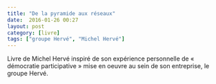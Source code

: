 ```yaml
---
title: "De la pyramide aux réseaux"
date:  2016-01-26 00:27
layout: post
category: [livre]
tags: ["groupe Hervé", "Michel Hervé"]
---
```


Livre de Michel Hervé inspiré de son expérience personnelle de « démocratie participative » mise en oeuvre au sein de son entreprise, le groupe Hervé.
